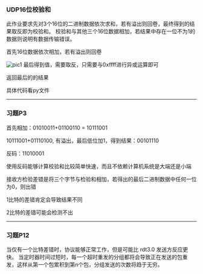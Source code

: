 ### UDP16位校验和

此作业要求先对3个16位的二进制数据依次求和，若有溢出则回卷，最终得到的结果取反即为校验和。 校验和与其他三个16位数据相加，若结果中存在一位不为1的数据则说明有数据传输错误。

首先16位数据依次相加，若有溢出则回卷

![pic1](https://github.com/20192021855-DCAN/HOMEWORK-5/blob/master/2017302580059/pic1.png)
最后得到值，需要取反，只需要与0xffff进行异或运算即可

返回最后的的结果

具体代码看py文件

---


### 习题P3

首先相加：01010011+01100110 = 10111001

10111001+01110100, 有溢出，最后低位加1，得到结果：00101110

反码：11010001

使用反码能够计算校验和比较简单快速，而且不依赖计算机系统是大端还是小端

接收方检验差错是将三个字节与检验和相加，若得出的最后二进制数据中任何一位为0，则出错

1比特的差错肯定会导致结果不同

2比特的差错可能会检测不出

---

### 习题P12

当仅有一个比特差错时，协议能够正常工作，但是可能比 rdt3.0 发送方反应更快。
当定时器时间过短时，每一个超时重发的分组都将会导致正在发送的包重发，这样从第一个包累积到第n个包，分组发送的次数将趋于无穷。
